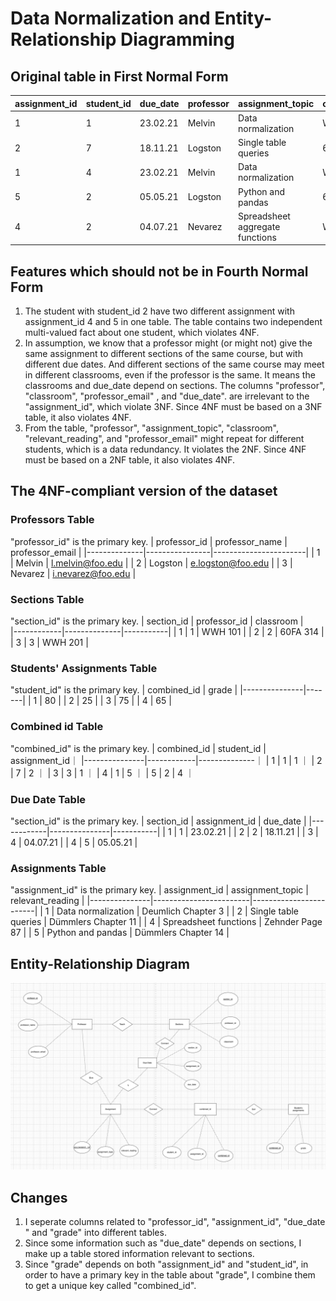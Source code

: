 # Data Normalization and Entity-Relationship Diagramming

## Original table in First Normal Form
| assignment_id | student_id | due_date  | professor | assignment_topic          | classroom  | grade | relevant_reading      | professor_email          |
|---------------|------------|-----------|-----------|---------------------------|------------|-------|------------------------|--------------------------|
| 1             | 1          | 23.02.21  | Melvin    | Data normalization        | WWH 101    | 80    | Deumlich Chapter 3     | l.melvin@foo.edu         |
| 2             | 7          | 18.11.21  | Logston   | Single table queries      | 60FA 314   | 25    | Dümmlers Chapter 11    | e.logston@foo.edu        |
| 1             | 4          | 23.02.21  | Melvin    | Data normalization        | WWH 101    | 75    | Deumlich Chapter 3     | l.melvin@foo.edu         |
| 5             | 2          | 05.05.21  | Logston   | Python and pandas         | 60FA 314   | 92    | Dümmlers Chapter 14    | e.logston@foo.edu        |
| 4             | 2          | 04.07.21  | Nevarez   | Spreadsheet aggregate functions | WWH 201    | 65    | Zehnder Page 87        | i.nevarez@foo.edu        |

## Features which should not be in Fourth Normal Form
1. The student with student_id 2 have two different assignment with assignment_id 4 and 5 in one table. The table contains two independent multi-valued fact about one student, which violates 4NF.
2. In assumption, we know that a professor might (or might not) give the same assignment to different sections of the same course, but with different due dates. And different sections of the same course may meet in different classrooms, even if the professor is the same. It means the classrooms and due_date depend on sections. The columns "professor", "classroom", "professor_email" , and "due_date". are irrelevant to the "assignment_id", which violate 3NF. Since 4NF must be based on a 3NF table, it also violates 4NF.
3. From the table, "professor", "assignment_topic", "classroom", "relevant_reading", and "professor_email" might repeat for different students, which is a data redundancy. It violates the 2NF. Since 4NF must be based on a 2NF table, it also violates 4NF.

## The 4NF-compliant version of the dataset
### Professors Table
"professor_id" is the primary key.
| professor_id | professor_name | professor_email       |
|--------------|----------------|-----------------------|
| 1            | Melvin         | l.melvin@foo.edu      |
| 2            | Logston        | e.logston@foo.edu     |
| 3            | Nevarez        | i.nevarez@foo.edu     |

### Sections Table
"section_id" is the primary key.
| section_id | professor_id | classroom |  
|------------|--------------|-----------|
| 1          | 1            | WWH 101   | 
| 2          | 2            | 60FA 314  | 
| 3          | 3            | WWH 201   | 

### Students' Assignments Table
"student_id" is the primary key.
| combined_id | grade | 
|---------------|-------| 
| 1             | 80    | 
| 2             | 25    |
| 3             | 75    |
| 4             | 65    |

### Combined id Table
"combined_id" is the primary key.
| combined_id | student_id   | assignment_id｜
|---------------|------------|--------------｜
| 1             | 1          |   1          ｜
| 2             | 7          |   2          ｜
| 3             | 3          |   1          ｜
| 4             | 1          |   5          ｜
| 5             | 2          |   4          ｜

### Due Date Table
"section_id" is the primary key.
| section_id | assignment_id | due_date  |
|------------|---------------|-----------|
| 1          | 1             | 23.02.21  |
| 2          | 2             | 18.11.21  |
| 3          | 4             | 04.07.21  |
| 4          | 5             | 05.05.21  |

### Assignments Table
"assignment_id" is the primary key.
| assignment_id | assignment_topic       | relevant_reading       |
|---------------|------------------------|------------------------|
| 1             | Data normalization     | Deumlich Chapter 3     |
| 2             | Single table queries   | Dümmlers Chapter 11    |
| 4             | Spreadsheet functions  | Zehnder Page 87        |
| 5             | Python and pandas      | Dümmlers Chapter 14    |

## Entity-Relationship Diagram
![My image](./images/Image.png)

## Changes
1. I seperate columns related to "professor_id", "assignment_id", "due_date " and "grade" into different tables.
2. Since some information such as "due_date" depends on sections, I make up a table stored information relevant to sections.
3. Since "grade" depends on both "assignment_id" and "student_id", in order to have a primary key in the table about "grade", I combine them to get a unique key called "combined_id".